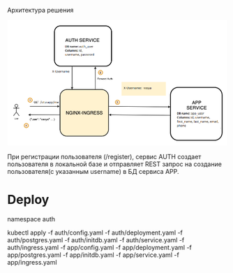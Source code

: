 Архитектура решения

![image](./assets/task5-schema.png)

При регистрации пользователя (/register), сервис AUTH создает пользователя в локальной базе и отправляет REST запрос на создание пользователя(с указанным username) в БД сервиса APP.

# Deploy
namespace auth

kubectl apply -f auth/config.yaml -f auth/deployment.yaml -f auth/postgres.yaml -f auth/initdb.yaml -f auth/service.yaml -f auth/ingress.yaml -f app/config.yaml -f app/deployment.yaml -f app/postgres.yaml -f app/initdb.yaml -f app/service.yaml -f app/ingress.yaml
